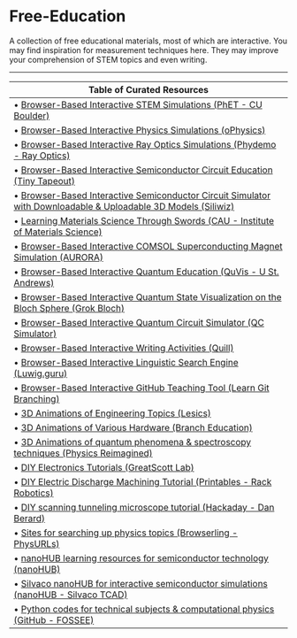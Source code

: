 # Free-Education



A collection of free educational materials, most of which are interactive. You may find inspiration for measurement techniques here. They may improve your comprehension of STEM topics and even writing.
_____________________________________________________________________________________________________________________________________________________________________________

| Table of Curated Resources |
|--------------------------|
| • [Browser-Based Interactive STEM Simulations (PhET - CU Boulder)](https://phet.colorado.edu/en/simulations/browse) |
| • [Browser-Based Interactive Physics Simulations (oPhysics)](https://ophysics.com/w12.html) |
| • [Browser-Based Interactive Ray Optics Simulations (Phydemo - Ray Optics)](https://phydemo.app/ray-optics) |
| • [Browser-Based Interactive Semiconductor Circuit Education (Tiny Tapeout)](https://tinytapeout.com/siliwiz/introduction) |
| • [Browser-Based Interactive Semiconductor Circuit Simulator with Downloadable & Uploadable 3D Models (Siliwiz)](https://siliwiz.pages.dev) |
| • [Learning Materials Science Through Swords (CAU - Institute of Materials Science)](https://www.tf.uni-kiel.de/matwis/amat/iss/index.html) |
| • [Browser-Based Interactive COMSOL Superconducting Magnet Simulation (AURORA)](https://aurora.epfl.ch/app-lib) |
| • [Browser-Based Interactive Quantum Education (QuVis - U St. Andrews)](https://www.st-andrews.ac.uk/physics/quvis) |
| • [Browser-Based Interactive Quantum State Visualization on the Bloch Sphere (Grok Bloch)](https://javafxpert.github.io/grok-bloch) |
| • [Browser-Based Interactive Quantum Circuit Simulator (QC Simulator)](https://qcsimulator.github.io) |
| • [Browser-Based Interactive Writing Activities (Quill)](https://www.quill.org) |
| • [Browser-Based Interactive Linguistic Search Engine (Luwig.guru)](https://ludwig.guru) |
| • [Browser-Based Interactive GitHub Teaching Tool (Learn Git Branching)](https://learngitbranching.js.org) |
| • [3D Animations of Engineering Topics (Lesics)](https://www.youtube.com/@Lesics/playlists) |
| • [3D Animations of Various Hardware (Branch Education)](https://www.youtube.com/@BranchEducation/playlists) |
| • [3D Animations of quantum phenomena & spectroscopy techniques (Physics Reimagined)](https://toutestquantique.fr/en) |
| • [DIY Electronics Tutorials (GreatScott Lab)](https://www.instructables.com/member/GreatScottLab/instructables) |
| • [DIY Electric Discharge Machining Tutorial (Printables - Rack Robotics)](https://www.printables.com/model/411400-ender-3-to-edm-machine-conversion) |
| • [DIY scanning tunneling microscope tutorial (Hackaday - Dan Berard)](https://hackaday.io/project/4986-scanning-tunneling-microscope) |
| • [Sites for searching up physics topics (Browserling - PhysURLs)](https://physurls.com) |
| • [nanoHUB learning resources for semiconductor technology (nanoHUB)](https://nanohub.org/groups/semiconductoreducation) |
| • [Silvaco nanoHUB for interactive semiconductor simulations (nanoHUB - Silvaco TCAD)](https://nanohub.org/resources/silvacotcad) |
| • [Python codes for technical subjects & computational physics (GitHub - FOSSEE)](https://github.com/FOSSEE/Python-Textbook-Companions) |
